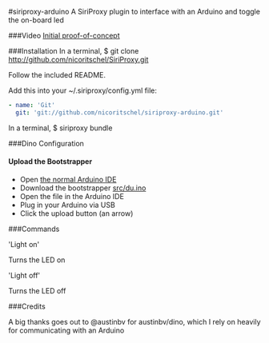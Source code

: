 #siriproxy-arduino
A SiriProxy plugin to interface with an Arduino and toggle the on-board led

###Video
[Initial proof-of-concept](http://www.youtube.com/watch?v=l1QvFahhBUU)

###Installation
In a terminal, $ git clone http://github.com/nicoritschel/SiriProxy.git

Follow the included README.

Add this into your ~/.siriproxy/config.yml file:

```yml
- name: 'Git'
  git: 'git://github.com/nicoritschel/siriproxy-arduino.git'
```

In a terminal, $ siriproxy bundle

###Dino Configuration

#### Upload the Bootstrapper

* Open [the normal Arduino IDE](http://arduino.cc/en/Main/Software)
* Download the bootstrapper [src/du.ino](https://raw.github.com/austinbv/dino/master/src/du.ino)
* Open the file in the Arduino IDE
* Plug in your Arduino via USB
* Click the upload button (an arrow)

###Commands

'Light on'

Turns the LED on

'Light off'

Turns the LED off

###Credits

A big thanks goes out to @austinbv for austinbv/dino, which I rely on heavily for communicating with an Arduino
